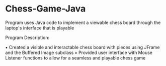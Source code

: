 # Chess-Game-Java
Program uses Java code to implement a viewable chess board through the laptop's interface that is playable


Program Description:

▪	Created a visible and interactable chess board with pieces using JFrame and the Buffered Image subclass
▪	Provided user interface with Mouse Listener functions to allow for a seamless and playable chess game
